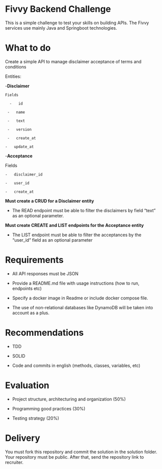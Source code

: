 # Fivvy Backend Challenge

This is a simple challenge to test your skills on building APIs. The Fivvy services use mainly Java and Springboot technologies.

# What to do

Create a simple API to manage disclaimer acceptance of terms and conditions

Entities:

-**Disclaimer**

    Fields

      -   id
    
     -   name
    
     -   text
    
     -   version
    
     -   create_at
    
    -   update_at
    

-**Acceptance**

  Fields

    -   disclaimer_id
    
    -   user_id
    
    -   create_at
    
**Must create a CRUD for a Disclaimer entity**

-   The READ endpoint must be able to filter the disclaimers by field “text” as an optional parameter.

**Must create CREATE and LIST endpoints for the Acceptance entity**

-   The LIST endpoint must be able to filter the acceptances by the “user_id” field as an optional parameter

# Requirements

-   All API responses must be JSON
    
-   Provide a README.md file with usage instructions (how to run, endpoints etc)
    
-   Specify a docker image in Readme or include docker compose file.
    
-   The use of non-relational databases like DynamoDB will be taken into account as a plus.
    

# Recommendations

-   TDD
    
-   SOLID
    
-   Code and commits in english (methods, classes, variables, etc)
    

# Evaluation

-   Project structure, architecturing and organization (50%)
    
-   Programming good practices (30%)
    
-   Testing strategy (20%)
    

# Delivery

You must fork this repository and commit the solution in the solution folder. Your repository must be public. After that, send the repository link to recruiter.